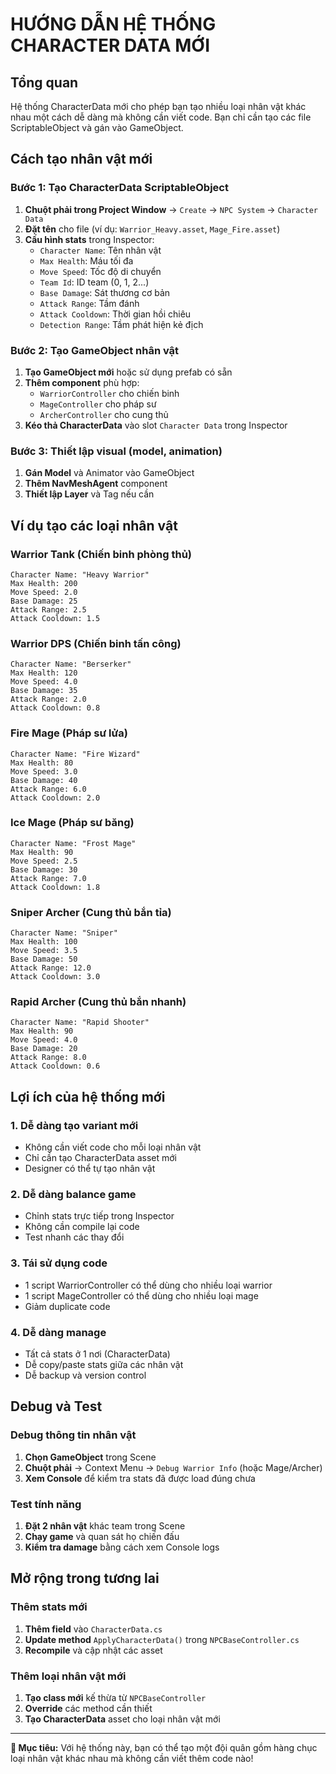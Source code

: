 # HƯỚNG DẪN HỆ THỐNG CHARACTER DATA MỚI

## Tổng quan
Hệ thống CharacterData mới cho phép bạn tạo nhiều loại nhân vật khác nhau một cách dễ dàng mà không cần viết code. Bạn chỉ cần tạo các file ScriptableObject và gán vào GameObject.

## Cách tạo nhân vật mới

### Bước 1: Tạo CharacterData ScriptableObject
1. **Chuột phải trong Project Window** → `Create` → `NPC System` → `Character Data`
2. **Đặt tên** cho file (ví dụ: `Warrior_Heavy.asset`, `Mage_Fire.asset`)
3. **Cấu hình stats** trong Inspector:
   - `Character Name`: Tên nhân vật
   - `Max Health`: Máu tối đa  
   - `Move Speed`: Tốc độ di chuyển
   - `Team Id`: ID team (0, 1, 2...)
   - `Base Damage`: Sát thương cơ bản
   - `Attack Range`: Tầm đánh
   - `Attack Cooldown`: Thời gian hồi chiêu
   - `Detection Range`: Tầm phát hiện kẻ địch

### Bước 2: Tạo GameObject nhân vật
1. **Tạo GameObject mới** hoặc sử dụng prefab có sẵn
2. **Thêm component** phù hợp:
   - `WarriorController` cho chiến binh
   - `MageController` cho pháp sư  
   - `ArcherController` cho cung thủ
3. **Kéo thả CharacterData** vào slot `Character Data` trong Inspector

### Bước 3: Thiết lập visual (model, animation)
1. **Gán Model** và Animator vào GameObject
2. **Thêm NavMeshAgent** component
3. **Thiết lập Layer** và Tag nếu cần

## Ví dụ tạo các loại nhân vật

### Warrior Tank (Chiến binh phòng thủ)
```
Character Name: "Heavy Warrior"
Max Health: 200
Move Speed: 2.0
Base Damage: 25
Attack Range: 2.5
Attack Cooldown: 1.5
```

### Warrior DPS (Chiến binh tấn công)
```
Character Name: "Berserker"
Max Health: 120
Move Speed: 4.0
Base Damage: 35
Attack Range: 2.0
Attack Cooldown: 0.8
```

### Fire Mage (Pháp sư lửa)
```
Character Name: "Fire Wizard"
Max Health: 80
Move Speed: 3.0
Base Damage: 40
Attack Range: 6.0
Attack Cooldown: 2.0
```

### Ice Mage (Pháp sư băng)
```
Character Name: "Frost Mage"
Max Health: 90
Move Speed: 2.5
Base Damage: 30
Attack Range: 7.0
Attack Cooldown: 1.8
```

### Sniper Archer (Cung thủ bắn tỉa)
```
Character Name: "Sniper"
Max Health: 100
Move Speed: 3.5
Base Damage: 50
Attack Range: 12.0
Attack Cooldown: 3.0
```

### Rapid Archer (Cung thủ bắn nhanh)
```
Character Name: "Rapid Shooter"
Max Health: 90
Move Speed: 4.0
Base Damage: 20
Attack Range: 8.0
Attack Cooldown: 0.6
```

## Lợi ích của hệ thống mới

### 1. Dễ dàng tạo variant mới
- Không cần viết code cho mỗi loại nhân vật
- Chỉ cần tạo CharacterData asset mới
- Designer có thể tự tạo nhân vật

### 2. Dễ dàng balance game
- Chỉnh stats trực tiếp trong Inspector
- Không cần compile lại code
- Test nhanh các thay đổi

### 3. Tái sử dụng code
- 1 script WarriorController có thể dùng cho nhiều loại warrior
- 1 script MageController có thể dùng cho nhiều loại mage
- Giảm duplicate code

### 4. Dễ dàng manage
- Tất cả stats ở 1 nơi (CharacterData)
- Dễ copy/paste stats giữa các nhân vật
- Dễ backup và version control

## Debug và Test

### Debug thông tin nhân vật
1. **Chọn GameObject** trong Scene
2. **Chuột phải** → Context Menu → `Debug Warrior Info` (hoặc Mage/Archer)
3. **Xem Console** để kiểm tra stats đã được load đúng chưa

### Test tính năng
1. **Đặt 2 nhân vật** khác team trong Scene  
2. **Chạy game** và quan sát họ chiến đấu
3. **Kiểm tra damage** bằng cách xem Console logs

## Mở rộng trong tương lai

### Thêm stats mới
1. **Thêm field** vào `CharacterData.cs`
2. **Update method** `ApplyCharacterData()` trong `NPCBaseController.cs`
3. **Recompile** và cập nhật các asset

### Thêm loại nhân vật mới
1. **Tạo class mới** kế thừa từ `NPCBaseController`
2. **Override** các method cần thiết
3. **Tạo CharacterData** asset cho loại nhân vật mới

---

**🎯 Mục tiêu:** Với hệ thống này, bạn có thể tạo một đội quân gồm hàng chục loại nhân vật khác nhau mà không cần viết thêm code nào!
